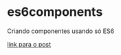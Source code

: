 # es6components
Criando componentes usando só ES6

[link para o post](https://willianjusten.com.br/criando-componentes-usando-so-es6/?utm_campaign=custom_email&utm_medium=email&utm_source=student_mailer)
